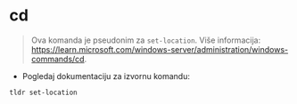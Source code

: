 # cd

> Ova komanda je pseudonim za `set-location`.
> Više informacija: <https://learn.microsoft.com/windows-server/administration/windows-commands/cd>.

- Pogledaj dokumentaciju za izvornu komandu:

`tldr set-location`
